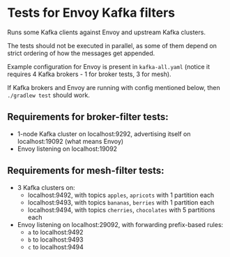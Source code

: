 # Tests for Envoy Kafka filters

Runs some Kafka clients against Envoy and upstream Kafka clusters.

The tests should not be executed in parallel, as some of them depend on strict ordering of how the messages get appended.

Example configuration for Envoy is present in `kafka-all.yaml` (notice it requires 4 Kafka brokers - 1 for broker tests, 3 for mesh).

If Kafka brokers and Envoy are running with config mentioned below, then `./gradlew test` should work.

## Requirements for broker-filter tests:

* 1-node Kafka cluster on localhost:9292, advertising itself on localhost:19092 (what means Envoy)
* Envoy listening on localhost:19092

## Requirements for mesh-filter tests:

* 3 Kafka clusters on:
    * localhost:9492, with topics `apples`, `apricots` with 1 partition each
    * localhost:9493, with topics `bananas`, `berries` with 1 partition each
    * localhost:9494, with topics `cherries`, `chocolates` with 5 partitions each
* Envoy listening on localhost:29092, with forwarding prefix-based rules:
    * `a` to localhost:9492
    * `b` to localhost:9493
    * `c` to localhost:9494
